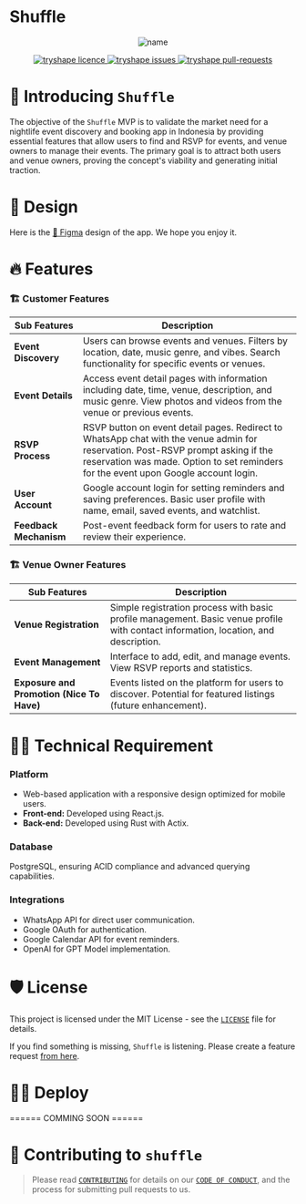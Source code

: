 # Shuffle

<p align="center">
<img src="https://i.ibb.co.com/1RL40CB/Shuffle-MVP-Requirement.png" alt="name" />
<p/>


<p align="center">
<a href="https://github.com/atapas/model-repo/blob/master/LICENSE" target="blank">
<img src="https://img.shields.io/github/license/atapas/model-repo?style=flat-square" alt="tryshape licence" />
<a href="https://github.com/atapas/model-repo/issues" target="blank">
<img src="https://img.shields.io/github/issues/atapas/model-repo?style=flat-square" alt="tryshape issues"/>
</a>
<a href="https://github.com/atapas/model-repo/pulls" target="blank">
<img src="https://img.shields.io/github/issues-pr/atapas/model-repo?style=flat-square" alt="tryshape pull-requests"/>
</a>



# 👋 Introducing `Shuffle`

The objective of the `Shuffle` MVP is to validate the market need for a nightlife event discovery and booking app in Indonesia by providing essential features that allow users to find and RSVP for events, and venue owners to manage their events. The primary goal is to attract both users and venue owners, proving the concept's viability and generating initial traction.


 

# 🚀 Design

Here is the [🎨 Figma](https://www.figma.com/design/SJ1JLMf0q0tnFHKbyw9kbw/Shuffle?node-id=1%3A801&t=BuDnEakUxVAcD5O5-1) design of the app. We hope you enjoy it.



# 🔥 Features


### 🏗️ Customer Features


| **Sub Features**  | **Description**                                                                                                                                                      |
|------------------------|----------------------------------------------------------------------------------------------------------------------------------------------------------------------|
| **Event Discovery**    | Users can browse events and venues. Filters by location, date, music genre, and vibes. Search functionality for specific events or venues.                            |
| **Event Details**      | Access event detail pages with information including date, time, venue, description, and music genre. View photos and videos from the venue or previous events.       |
| **RSVP Process**       | RSVP button on event detail pages. Redirect to WhatsApp chat with the venue admin for reservation. Post-RSVP prompt asking if the reservation was made. Option to set reminders for the event upon Google account login. |
| **User Account**       | Google account login for setting reminders and saving preferences. Basic user profile with name, email, saved events, and watchlist.                                  |
| **Feedback Mechanism** | Post-event feedback form for users to rate and review their experience.                                                                                              |

### 🏗️ Venue Owner Features

| **Sub Features**                        | **Description**                                                                                           |
|-------------------------------------------------|-----------------------------------------------------------------------------------------------------------|
| **Venue Registration**                          | Simple registration process with basic profile management. Basic venue profile with contact information, location, and description. |
| **Event Management**                            | Interface to add, edit, and manage events. View RSVP reports and statistics.                               |
| **Exposure and Promotion (Nice To Have)**       | Events listed on the platform for users to discover. Potential for featured listings (future enhancement). |



# 🧑‍🔧 Technical Requirement

### Platform
- Web-based application with a responsive design optimized for mobile users.
- **Front-end:** Developed using React.js.
- **Back-end:** Developed using Rust with Actix.
### Database
PostgreSQL, ensuring ACID compliance and advanced querying capabilities.

### Integrations
- WhatsApp API for direct user communication.
- Google OAuth for authentication.
- Google Calendar API for event reminders.
- OpenAI for GPT Model implementation.



# 🛡️ License

This project is licensed under the MIT License - see the [`LICENSE`](LICENSE) file for details.


If you find something is missing, `Shuffle` is listening. Please create a feature request [from here](https://github.com/atapas/model-repo/issues/new/choose).

# 🏃‍♀️ Deploy

====== COMMING SOON ======


# 🤝 Contributing to `shuffle`

> Please read [`CONTRIBUTING`](CONTRIBUTING.md) for details on our [`CODE OF CONDUCT`](CODE_OF_CONDUCT.md), and the process for submitting pull requests to us.


